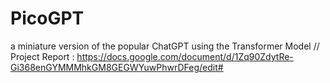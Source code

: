 # PicoGPT
a miniature version of the popular ChatGPT using the Transformer Model // 
Project Report : https://docs.google.com/document/d/1Zq90ZdytRe-Gi368enGYMMMhkGM8GEGWYuwPhwrDFeg/edit#
